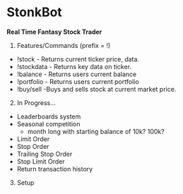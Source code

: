 # StonkBot
**Real Time Fantasy Stock Trader**

1. Features/Commands (prefix = !)
  - !stock <ticker> - Returns current ticker price, data.
  - !stockdata <ticker> - Returns key data on ticker.
  - !balance - Returns users current balance
  - !portfolio - Returns users current portfolio
  - !buy/sell <ticker> -Buys and sells stock at current market price.
  
2. In Progress...
  - Leaderboards system
  - Seasonal competition
      - month long with starting balance of 10k? 100k?
  - Limit Order
  - Stop Order
  - Trailing Stop Order
  - Stop Limit Order
  - Return transaction history


3. Setup

